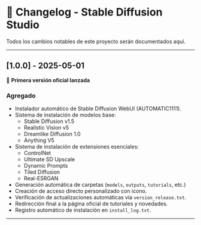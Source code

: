 # 📜 Changelog - Stable Diffusion Studio

Todos los cambios notables de este proyecto serán documentados aquí.

---

## [1.0.0] - 2025-05-01

🚀 **Primera versión oficial lanzada**

### Agregado
- Instalador automático de Stable Diffusion WebUI (AUTOMATIC1111).
- Sistema de instalación de modelos base:
  - Stable Diffusion v1.5
  - Realistic Vision v5
  - Dreamlike Diffusion 1.0
  - Anything V5
- Sistema de instalación de extensiones esenciales:
  - ControlNet
  - Ultimate SD Upscale
  - Dynamic Prompts
  - Tiled Diffusion
  - Real-ESRGAN
- Generación automática de carpetas (`models`, `outputs`, `tutorials`, etc.)
- Creación de acceso directo personalizado con icono.
- Verificación de actualizaciones automáticas vía `version_release.txt`.
- Redirección final a la página oficial de tutoriales y novedades.
- Registro automático de instalación en `install_log.txt`.

---


